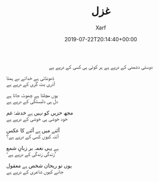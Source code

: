 ﻿---
id: 208
title: غزل
date: 2019-07-22T20:14:40+00:00
author: Xarf
layout: post
guid: https://chashm-e-afreen.000webhostapp.com/?p=208
image: 'https://res.cloudinary.com/dm7h7e8xj/image/upload/c_fill,h_399,w_760/v1501268554/sunrise_ttb9nk.jpg'
permalink: '/2019/07/%d8%ba%d8%b2%d9%84-9'
category: 'غزلیات'
---
<p style="text-align: center;">
<span style="font-family: mehr;">دوستی دشمنی کے درپے ہے</span>  
<span style="font-family: mehr;">ہر کوئی ہی کسی کے درپے ہے</span>

<span style="font-family: mehr;">ڈھونڈتی ہے خدائے بے ہمتا</span>  
<span style="font-family: mehr;">آذری بت گری کے درپے ہے</span>

<span style="font-family: mehr;">یوں مچلتا ہے چھوٹ جاتا ہے</span>  
<span style="font-family: mehr;">دل ہی دلبستگی کے درپے ہے</span>

<span style="font-family: mehr;">مجھ حزیں کو نہیں ہے خدشۂ غم</span>  
<span style="font-family: mehr;">خود خوشی ہی خوشی کے درپے ہے</span>

<span style="font-family: mehr;">آئنے میں ہے آئنے کا عکس</span>  
<span style="font-family: mehr;">آئنہ کیوں کسی کے درپے ہے؟</span>

<span style="font-family: mehr;">ہے یہی نغمہ بر زبانِ شمع</span>  
<span style="font-family: mehr;">&#8216;زندگی زندگی کے درپے ہے&#8217;</span>

<span style="font-family: mehr;">یوں تو ریحان شخص ہے معقول</span>  
<span style="font-family: mehr;">جانے کیوں شاعری کے درپے ہے</span>
</p>